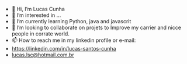 - 👋 Hi, I’m Lucas Cunha
- 👀 I’m interested in ...
- 🌱 I’m currently learning Python, java and javascrit
- 💞️ I’m looking to collaborate on projets to Improve my carrier and nicce people in corrate world.
- 📫 How to reach me in my linkedin profile or e-mail:
- https://linkedin.com/in/lucas-santos-cunha
- lucas.lsc@hotmail.com.br

<!---
lscunha/lscunha is a ✨ special ✨ repository because its `README.md` (this file) appears on your GitHub profile.
You can click the Preview link to take a look at your changes.
--->
